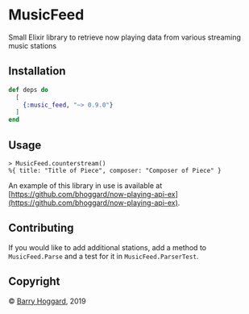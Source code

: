 # MusicFeed

Small Elixir library to retrieve now playing data from various streaming music stations

## Installation

```elixir
def deps do
  [
    {:music_feed, "~> 0.9.0"}
  ]
end
```

## Usage

    > MusicFeed.counterstream()
    %{ title: "Title of Piece", composer: "Composer of Piece" }

An example of this library in use is available at [https://github.com/bhoggard/now-playing-api-ex](https://github.com/bhoggard/now-playing-api-ex).

## Contributing

If you would like to add additional stations, add a method to `MusicFeed.Parse` and a test
for it in `MusicFeed.ParserTest`.

## Copyright

&copy; [Barry Hoggard](http://tristanmedia.com/), 2019
